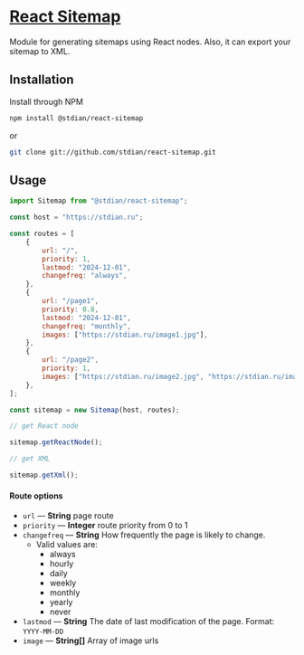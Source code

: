 # [React Sitemap](https://github.com/stdian/react-sitemap)

Module for generating sitemaps using React nodes. Also, it can export your sitemap to XML.

## Installation

Install through NPM

```bash
npm install @stdian/react-sitemap
```

or

```bash
git clone git://github.com/stdian/react-sitemap.git
```

## Usage

```js
import Sitemap from "@stdian/react-sitemap";

const host = "https://stdian.ru";

const routes = [
	{
		url: "/",
		priority: 1,
		lastmod: "2024-12-01",
		changefreq: "always",
	},
	{
		url: "/page1",
		priority: 0.8,
		lastmod: "2024-12-01",
		changefreq: "monthly",
		images: ["https://stdian.ru/image1.jpg"],
	},
	{
		url: "/page2",
		priority: 1,
		images: ["https://stdian.ru/image2.jpg", "https://stdian.ru/image3.jpg"],
	},
];

const sitemap = new Sitemap(host, routes);

// get React node

sitemap.getReactNode();

// get XML

sitemap.getXml();
```

#### Route options

- `url` — **String** page route
- `priority` — **Integer** route priority from 0 to 1
- `changefreq` — **String** How frequently the page is likely to change.
  - Valid values are:
    - always
    - hourly
    - daily
    - weekly
    - monthly
    - yearly
    - never
- `lastmod` — **String** The date of last modification of the page. Format: `YYYY-MM-DD`
- `image` — **String[]** Array of image urls
